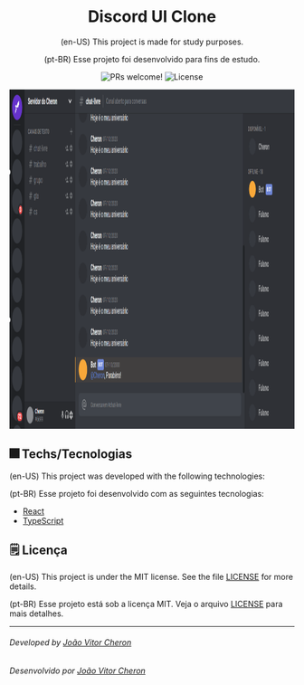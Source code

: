 <h1 align="center">Discord UI Clone</h1>

<p align="center">
(en-US)
This project is made for study purposes.
</p>
<p align="center">
(pt-BR)
Esse projeto foi desenvolvido para fins de estudo.
</p>

<p align="center">
 <img src="https://img.shields.io/static/v1?label=PRs&message=welcome&color=15C3D6&labelColor=000000" alt="PRs welcome!" />

  <img alt="License" src="https://img.shields.io/static/v1?label=license&message=MIT&color=15C3D6&labelColor=000000">
</p>

<p align="center">
  <img src="./src/git/screen.png" height=600px width=1024px/>
</p>

## 🎆 Techs/Tecnologias
(en-US)
This project was developed with the following technologies:

(pt-BR)
Esse projeto foi desenvolvido com as seguintes tecnologias:

- [React](https://reactjs.org)
- [TypeScript](https://www.typescriptlang.org/)

## 🗒 Licença
(en-US)
This project is under the MIT license. See the file [LICENSE](./LICENSE.md) for more details.

(pt-BR)
Esse projeto está sob a licença MIT. Veja o arquivo [LICENSE](./LICENSE.md) para mais detalhes.

---
###### Developed by [João Vitor Cheron](https://www.linkedin.com/in/jo%C3%A3o-vitor-cheron-b810941a2/)
###### Desenvolvido  por [João Vitor Cheron](https://www.linkedin.com/in/jo%C3%A3o-vitor-cheron-b810941a2/)

